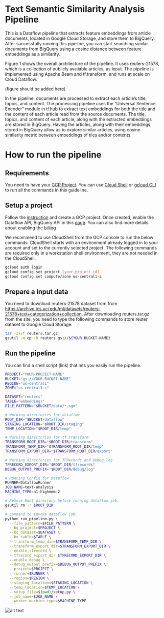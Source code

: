 # Text Semantic Similarity Analysis Pipeline

This is a Dataflow pipeline that extracts feature embeddings from
article documents, located in Google Cloud Storage, and store them to
BigQuery. After successfully running this pipeline, you can start
searching similar documents from BigQuery using a cosine distance
between feature embeddings as a similarity.

Figure 1 shows the overall architecture of the pipeline. It uses
reuters-21578, which is a collection of publicly available articles,
as input. The pipeline is implemented using Apache Beam and
tf.transform, and runs at scale on Cloud Dataflow.

(figure should be added here)

In the pipeline, documents are processed to extract each article’s
title, topics, and content. The processing pipeline uses the
“Universal Sentence Encoder” module in tf.hub to extract text
embeddings for both the title and the content of each article read
from the source documents. The title, topics, and content of each
article, along with the extracted embeddings are stored in
BigQuery. Having the articles, along with their embeddings, stored in
BigQuery allow us to explore similar articles, using cosine similarity
metric between embeddings of tiles and/or contents.

# How to run the pipeline

## Requirements

You need to have your [GCP Project](https://cloud.google.com/resource-manager/docs/creating-managing-projects). You can use [Cloud Shell](https://cloud.google.com/shell/docs/quickstart) or [gcloud CLI](https://cloud.google.com/sdk/) to run all the commands in this guideline.

## Setup a project

Follow the [instruction](https://cloud.google.com/resource-manager/docs/creating-managing-projects) and create a GCP project. 
Once created, enable the Dataflow API, BigQuery API in this [page](https://console.developers.google.com/apis/enabled). You can also find more details about enabling the [billing](https://cloud.google.com/billing/docs/how-to/modify-project?#enable-billing)

We recommend to use CloudShell from the GCP console to run the below commands. CloudShell starts with an environment already logged in to your account and set to the currently selected project. The following commands are required only in a workstation shell environment, they are not needed in the CloudShell. 

```bash
gcloud auth login
gcloud config set project [your-project-id]
gcloud config set compute/zone us-central1-a
```

## Prepare a input data

You need to download reuters-21578 dataset from from https://archive.ics.uci.edu/ml/datasets/reuters-21578+text+categorization+collection. After downloading reuters.tar.gz from the site, you need to type the following commands to store reuter dataset to Google Cloud Storage.

```bash
tar -zxvf reuters.tar.gz
gsutil -m cp -R reuters gs://${YOUR-BUCKET-NAME}
```

## Run the pipeline

You can find a shell script (link) that lets you easily run the pipeline.

```bash
PROJECT="YOUR-PROJECT-NAME"
BUCKET="gs://YOUR-BUCKET-NAME"
REGION="us-central1"
ZONE="us-central1-c"
```

```bash
DATASET="reuters"
TABLE="embeddings"
FILE_PATTERN="$BUCKET/data/*.sgm"
```

```bash
# Working directories for dataflow
ROOT_DIR="$BUCKET/dataflow"
STAGING_LOCATION="$ROOT_DIR/staging"
TEMP_LOCATION="$ROOT_DIR/temp"
```

```bash
# Working directories for tf.transform
TRANSFORM_ROOT_DIR="$ROOT_DIR/transform"
TRANSFORM_TEMP_DIR="$TRANSFORM_ROOT_DIR/temp"
TRANSFORM_EXPORT_DIR="$TRANSFORM_ROOT_DIR/export"
```

```bash
# Working directories for TFRecords and Debug log
TFRECORD_EXPORT_DIR="$ROOT_DIR/tfrecords"
DEBUG_OUTPUT_PREFIX="$ROOT_DIR/debug/log"
```

```bash
# Running Config for Dataflow
RUNNER=DataflowRunner
JOB_NAME=text-analysis
MACHINE_TYPE=n1-highmem-2
```

```bash
# Remove Root directory before running dataflow job.
gsutil rm -r $ROOT_DIR
```


```bash
# Command to invoke dataflow job.
python run_pipeline.py \
  --file_pattern=$FILE_PATTERN \
  --bq_project=$PROJECT \
  --bq_dataset=$DATASET \
  --bq_table=$TABLE \
  --transform_temp_dir=$TRANSFORM_TEMP_DIR \
  --transform_export_dir=$TRANSFORM_EXPORT_DIR \
  --enable_tfrecord \
  --tfrecord_export_dir $TFRECORD_EXPORT_DIR \
  --enable_debug \
  --debug_output_prefix=$DEBUG_OUTPUT_PREFIX \
  --project=$PROJECT \
  --runner=$RUNNER \
  --region=$REGION \
  --staging_location=$STAGING_LOCATION \
  --temp_location=$TEMP_LOCATION \
  --setup_file=$(pwd)/setup.py \
  --job_name=$JOB_NAME \
  --worker_machine_type=$MACHINE_TYPE
```

![alt text](http://url/to/img.png)

